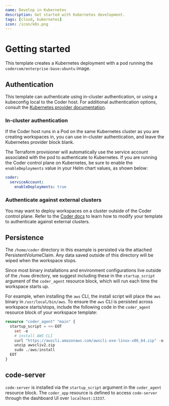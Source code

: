 ```yaml
---
name: Develop in Kubernetes
description: Get started with Kubernetes development.
tags: [cloud, kubernetes]
icon: /icon/k8s.png
---
```


# Getting started

This template creates a Kubernetes deployment with a pod running the `codercom/enterprise-base:ubuntu` image.

## Authentication

This template can authenticate using in-cluster authentication, or using a kubeconfig local to the
Coder host. For additional authentication options, consult the [Kubernetes provider
documentation](https://registry.terraform.io/providers/hashicorp/kubernetes/latest/docs).

### In-cluster authentication

If the Coder host runs in a Pod on the same Kubernetes cluster as you are creating workspaces in,
you can use in-cluster authentication, and leave the Kubernetes provider block blank.

The Terraform provisioner will automatically use the service account associated with the pod to
authenticate to Kubernetes. If you are running the Coder control plane on Kubernetes, be sure to enable
the `enableDeployments` value in your Helm chart values, as shown below:

```yaml
coder:
  serviceAccount:
    enableDeployments: true
```

### Authenticate against external clusters

You may want to deploy workspaces on a cluster outside of the Coder control plane. Refer to the [Coder docs](https://coder.com/docs/v2/latest/platforms/kubernetes/additional-clusters) to learn how to modify your template to authenticate against external clusters.

## Persistence

The `/home/coder` directory in this example is persisted via the attached PersistentVolumeClaim.
Any data saved outside of this directory will be wiped when the workspace stops.

Since most binary installations and environment configurations live outside of
the `/home` directory, we suggest including these in the `startup_script` argument
of the `coder_agent` resource block, which will run each time the workspace starts up.

For example, when installing the `aws` CLI, the install script will place the
`aws` binary in `/usr/local/bin/aws`. To ensure the `aws` CLI is persisted across
workspace starts/stops, include the following code in the `coder_agent` resource
block of your workspace template:

```terraform
resource "coder_agent" "main" {
  startup_script = <<-EOT
    set -e
    # install AWS CLI
    curl "https://awscli.amazonaws.com/awscli-exe-linux-x86_64.zip" -o "awscliv2.zip"
    unzip awscliv2.zip
    sudo ./aws/install
  EOT
}
```

## code-server

`code-server` is installed via the `startup_script` argument in the `coder_agent`
resource block. The `coder_app` resource is defined to access `code-server` through
the dashboard UI over `localhost:13337`.

